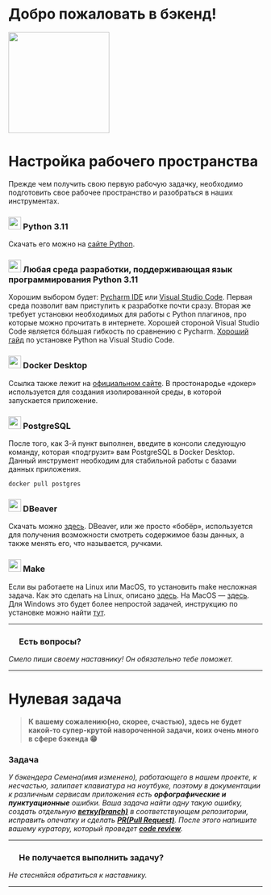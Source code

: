 # Добро пожаловать в бэкенд!
<img src="https://github.com/profcomff/interns/assets/126605382/e3e2f2e7-ff18-4e74-8f16-277362495465" width="200" height="200">

# Настройка рабочего пространства
Прежде чем получить свою первую рабочую задачку, необходимо подготовить свое рабочее пространство и разобраться в наших инструментах.

### <img src="https://github.com/profcomff/interns/assets/126605382/3e35a08a-4639-4821-a9f7-d1dda2420de8" width="25" height="25"> Python 3.11 
   Скачать его можно на [сайте Python](https://www.python.org/).

### <img src="https://github.com/profcomff/interns/assets/126605382/178c56f1-a789-4bc7-baf6-2ea1fee1e063" width="25" height="25"> Любая среда разработки, поддерживающая язык программирования Python 3.11 
   Хорошим выбором будет: [Pycharm IDE](https://www.jetbrains.com/ru-ru/pycharm/) или [Visual Studio Code](https://code.visualstudio.com/download). Первая среда позволит вам приступить к разработке почти сразу. Вторая же требует установки необходимых для работы с Python плагинов, про которые можно прочитать в интернете. Хорошей стороной Visual Studio Code является бóльшая гибкость по сравнению с Pycharm. [Хороший гайд](https://pythonchik.ru/osnovy/python-i-vs-code) по установке Python на Visual Studio Code.

### <img src="https://github.com/profcomff/interns/assets/126605382/294e5d90-310b-43be-b476-ec2fab788823" width="25" height="25"> Docker Desktop 
   Ссылка также лежит на [официальном сайте](https://www.docker.com/products/docker-desktop/). В простонародье «докер» используется для создания изолированной среды, в которой запускается приложение.

### <img src="https://github.com/profcomff/interns/assets/126605382/24932c98-77c0-4248-8d8b-662a779b6a08" width="25" height="25"> PostgreSQL
   После того, как 3-й пункт выполнен, введите в консоли следующую команду, которая «подгрузит» вам PostgreSQL в Docker Desktop.  Данный инструмент необходим для стабильной работы с базами данных приложения.
   ```console
   docker pull postgres
   ```
### <img src="https://github.com/profcomff/interns/assets/126605382/db810440-0aa3-4c99-88a8-ff42b23f9d71" width="25" height="25"> DBeaver 
   Скачать можно [здесь](https://dbeaver.io/). DBeaver, или же просто «бобёр», используется для получения возможности смотреть содержимое базы данных, а также менять его, что называется, ручками.

### <img src="https://github.com/profcomff/interns/assets/126605382/23fff00f-4224-4b5f-96e7-c0448b6f8464" width="25" height="25"> Make
   Если вы работаете на Linux или MacOS, то установить make несложная задача. Как это сделать на Linux, описано [здесь](https://linuxhint.com/install-make-ubuntu/). На MacOS — [здесь](https://formulae.brew.sh/formula/make). Для Windows это будет более непростой задачей, инструкцию по установке можно найти [тут](https://stackoverflow.com/questions/32127524/how-to-install-and-use-make-in-windows).  
   
___
### <img src="https://github.com/profcomff/interns/assets/126605382/c9c4444e-d5d7-4fd7-93d8-2aad73f8254e" width="17" height="17">    Есть вопросы?
   *Смело пиши своему наставнику! Он обязательно тебе поможет.*
___

# Нулевая задача  
> **К вашему сожалению(но, скорее, счастью), здесь не будет какой-то супер-крутой навороченной задачи, коих очень много в сфере бэкенда 😁**

### Задача  

*У бэкендера Семена(имя изменено), работающего в нашем проекте, к несчастью, залипает клавиатура на ноутбуке, поэтому в документации к различным сервисам приложения есть **орфографические и пунктуационные** ошибки. Ваша задача найти одну такую ошибку, создать отдельную [**ветку(branch)**](https://docs.github.com/ru/issues/tracking-your-work-with-issues/creating-a-branch-for-an-issue) в соответствующем репозитории, исправить опечатку и сделать [**PR(Pull Request)**](https://docs.github.com/ru/pull-requests/collaborating-with-pull-requests/proposing-changes-to-your-work-with-pull-requests/creating-a-pull-request). После этого напишите вашему куратору, который проведет [**code review**](https://habr.com/ru/articles/581354/).*

___
### <img src="https://github.com/profcomff/interns/assets/126605382/c9c4444e-d5d7-4fd7-93d8-2aad73f8254e" width="17" height="17">    Не получается выполнить задачу?
   *Не стесняйся обратиться к наставнику.*
___

